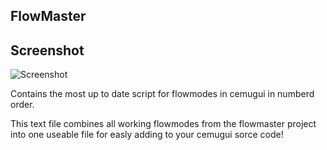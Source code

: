 ## FlowMaster
## Screenshot
![Screenshot](https://github.com/jackrabbit72380/Flowmaster/blob/master/Screenshot.png)


Contains the most up to date script for flowmodes in cemugui in numberd order.

This text file combines all working flowmodes from the flowmaster project into one useable file for easly adding to your cemugui sorce code!
